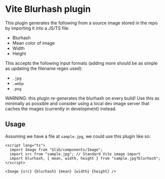 # Vite Blurhash plugin

This plugin generates the following from a source image stored in the repo by importing it into a JS/TS file:

- Blurhash
- Mean color of image
- Width
- Height

This accepts the following input formats (adding more should be as simple as updating the filename regex used):

- `.jpg`
- `.webp`
- `.png`

WARNING: this plugin re-generates the blurhash on every build! Use this as minimally as possible and consider using a local dev image server that caches the images (currently in development) instead.

## Usage

Assuming we have a file at `sample.jpg`, we could use this plugin like so:

```svelte
<script lang="ts">
  import Image from "$lib/components/Image";
  import src from "sample.jpg"; // Standard Vite image import
  import blurhash, { mean, width, height } from "sample.jpg?blurhash";
</script>

<Image {src} {blurhash} {mean} {width} {height} />
```
